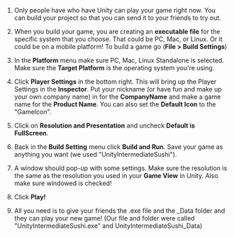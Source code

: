 1. Only people have who have Unity can play your game right now. You can build your project so that you can send it to your friends to try out. 

2. When you build your game, you are creating an **executable file** for the specific system that you choose. That could be PC, Mac, or Linux. Or it could be on a mobile platform! To build a game go (**File > Build Settings**)

3. In the **Platform** menu make sure PC, Mac, Linux Standalone is selected. Make sure the **Target Platform** is the operating system you're using.

4. Click **Player Settings** in the bottom right. This will bring up the Player Settings in the **Inspector**. Put your nickname (or have fun and make up your own company name) in for the **CompanyName** and make a game name for the **Product Name**. You can also set the **Default Icon** to the "GameIcon". 

5. Click on **Resolution and Presentation** and uncheck **Default is FullScreen**.

6. Back in the **Build Setting** menu click **Build and Run**. Save your game as anything you want (we used "UnityIntermediateSushi").

7. A window should pop-up with some settings. Make sure the resolution is the same as the resolution you used in your **Game View** in Unity. Also make sure windowed is checked!

8. Click **Play!**

9. All you need is to give your friends the .exe file and the \_Data folder and they can play your new game! (Our file and folder were called "UnityIntermediateSushi.exe" and UnityIntermediateSushi_Data)